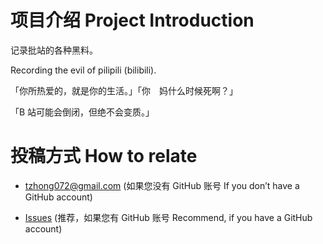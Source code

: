 # 项目介绍 Project Introduction

记录批站的各种黑料。

Recording the evil of pilipili (bilibili).

「你所热爱的，就是你的生活。」「你　妈什么时候死啊？」

「B 站可能会倒闭，但绝不会变质。」

# 投稿方式 How to relate

* tzhong072@gmail.com (如果您没有 GitHub 账号 If you don’t have a GitHub account)

* [Issues](https://github.com/bxx-114514/iming-blog/issues) (推荐，如果您有 GitHub 账号 Recommend, if you have a GitHub account)
